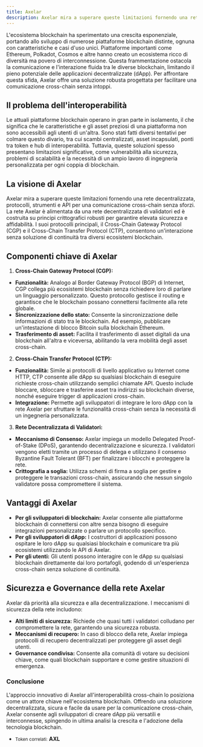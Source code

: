 ```yaml
---
title: Axelar
description: Axelar mira a superare queste limitazioni fornendo una rete decentralizzata, protocolli, strumenti e API per una comunicazione cross-chain senza sforzi.
---
```


L'ecosistema blockchain ha sperimentato una crescita esponenziale, portando allo sviluppo di numerose piattaforme blockchain distinte, ognuna con caratteristiche e casi d'uso unici. Piattaforme importanti come Ethereum, Polkadot, Cosmos e altre hanno creato un ecosistema ricco di diversità ma povero di interconnessione. Questa frammentazione ostacola la comunicazione e l'interazione fluida tra le diverse blockchain, limitando il pieno potenziale delle applicazioni decentralizzate (dApp). Per affrontare questa sfida, Axelar offre una soluzione robusta progettata per facilitare una comunicazione cross-chain senza intoppi.

## Il problema dell'interoperabilità
Le attuali piattaforme blockchain operano in gran parte in isolamento, il che significa che le caratteristiche e gli asset preziosi di una piattaforma non sono accessibili agli utenti di un'altra. Sono stati fatti diversi tentativi per colmare questo divario, tra cui scambi centralizzati, asset incapsulati, ponti tra token e hub di interoperabilità. Tuttavia, queste soluzioni spesso presentano limitazioni significative, come vulnerabilità alla sicurezza, problemi di scalabilità e la necessità di un ampio lavoro di ingegneria personalizzata per ogni coppia di blockchain.

## La visione di Axelar
Axelar mira a superare queste limitazioni fornendo una rete decentralizzata, protocolli, strumenti e API per una comunicazione cross-chain senza sforzi. La rete Axelar è alimentata da una rete decentralizzata di validatori ed è costruita su principi crittografici robusti per garantire elevata sicurezza e affidabilità. I suoi protocolli principali, il Cross-Chain Gateway Protocol (CGP) e il Cross-Chain Transfer Protocol (CTP), consentono un'interazione senza soluzione di continuità tra diversi ecosistemi blockchain.

## Componenti chiave di Axelar
1. **Cross-Chain Gateway Protocol (CGP):**
  - **Funzionalità:** Analogo al Border Gateway Protocol (BGP) di Internet, CGP collega più ecosistemi blockchain senza richiedere loro di parlare un linguaggio personalizzato. Questo protocollo gestisce il routing e garantisce che le blockchain possano connettersi facilmente alla rete globale.
  - **Sincronizzazione dello stato:** Consente la sincronizzazione delle informazioni di stato tra le blockchain. Ad esempio, pubblicare un'intestazione di blocco Bitcoin sulla blockchain Ethereum.
  - **Trasferimento di asset:** Facilita il trasferimento di asset digitali da una blockchain all'altra e viceversa, abilitando la vera mobilità degli asset cross-chain.
2. **Cross-Chain Transfer Protocol (CTP):**
  - **Funzionalità:** Simile ai protocolli di livello applicativo su Internet come HTTP, CTP consente alle dApp su qualsiasi blockchain di eseguire richieste cross-chain utilizzando semplici chiamate API. Questo include bloccare, sbloccare e trasferire asset tra indirizzi su blockchain diverse, nonché eseguire trigger di applicazioni cross-chain.
  - **Integrazione:** Permette agli sviluppatori di integrare le loro dApp con la rete Axelar per sfruttare le funzionalità cross-chain senza la necessità di un ingegneria personalizzata.
3. **Rete Decentralizzata di Validatori:**
  - **Meccanismo di Consenso:** Axelar impiega un modello Delegated Proof-of-Stake (DPoS), garantendo decentralizzazione e sicurezza. I validatori vengono eletti tramite un processo di delega e utilizzano il consenso Byzantine Fault Tolerant (BFT) per finalizzare i blocchi e proteggere la rete.
  - **Crittografia a soglia:** Utilizza schemi di firma a soglia per gestire e proteggere le transazioni cross-chain, assicurando che nessun singolo validatore possa compromettere il sistema.

## Vantaggi di Axelar
- **Per gli sviluppatori di blockchain:** Axelar consente alle piattaforme blockchain di connettersi con altre senza bisogno di eseguire integrazioni personalizzate o parlare un protocollo specifico.
- **Per gli sviluppatori di dApp:** I costruttori di applicazioni possono ospitare le loro dApp su qualsiasi blockchain e comunicare tra più ecosistemi utilizzando le API di Axelar.
- **Per gli utenti:** Gli utenti possono interagire con le dApp su qualsiasi blockchain direttamente dai loro portafogli, godendo di un'esperienza cross-chain senza soluzione di continuità.

## Sicurezza e Governance della rete Axelar
Axelar dà priorità alla sicurezza e alla decentralizzazione. I meccanismi di sicurezza della rete includono:
- **Alti limiti di sicurezza:** Richiede che quasi tutti i validatori colludano per compromettere la rete, garantendo una sicurezza robusta.
- **Meccanismi di recupero:** In caso di blocco della rete, Axelar impiega protocolli di recupero decentralizzati per proteggere gli asset degli utenti.
- **Governance condivisa:** Consente alla comunità di votare su decisioni chiave, come quali blockchain supportare e come gestire situazioni di emergenza.

### Conclusione
L'approccio innovativo di Axelar all'interoperabilità cross-chain lo posiziona come un attore chiave nell'ecosistema blockchain. Offrendo una soluzione decentralizzata, sicura e facile da usare per la comunicazione cross-chain, Axelar consente agli sviluppatori di creare dApp più versatili e interconnesse, spingendo in ultima analisi la crescita e l'adozione della tecnologia blockchain.

- <small>Token correlati:</small> **AXL**
